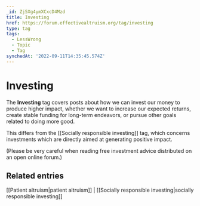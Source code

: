 ```yaml
---
_id: Zj5Xg4ymXCxcD4Mzd
title: Investing
href: https://forum.effectivealtruism.org/tag/investing
type: tag
tags:
  - LessWrong
  - Topic
  - Tag
synchedAt: '2022-09-11T14:35:45.574Z'
---
```

# Investing

The **Investing** tag covers posts about how we can invest our money to produce higher impact, whether we want to increase our expected returns, create stable funding for long-term endeavors, or pursue other goals related to doing more good.

This differs from the [[Socially responsible investing]] tag, which concerns investments which are directly aimed at generating positive impact.

(Please be very careful when reading free investment advice distributed on an open online forum.)

## Related entries
[[Patient altruism|patient altruism]] | [[Socially responsible investing|socially responsible investing]]